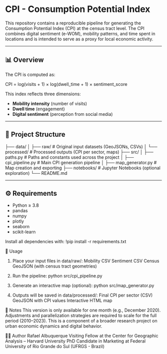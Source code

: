 # CPI - Consumption Potential Index

This repository contains a reproducible pipeline for generating the Consumption Potential Index (CPI) at the census tract level. The CPI combines digital sentiment (e-WOM), mobility patterns, and time spent in locations and is intended to serve as a proxy for local economic activity.

---

## 📊 Overview

The CPI is computed as:

CPI = log(visits + 1) × log(dwell_time + 1) × sentiment_score


This index reflects three dimensions:
- **Mobility intensity** (number of visits)
- **Dwell time** (engagement)
- **Digital sentiment** (perception from social media)

---

## 📁 Project Structure
├── data/ │ ├── raw/ # Original input datasets (GeoJSONs, CSVs) │ └── processed/ # Processed outputs (CPI per sector, maps) ├── src/ │ ├── paths.py # Paths and constants used across the project │ ├── cpi_pipeline.py # Main CPI generation pipeline │ ├── map_generator.py # Map creation and exporting ├── notebooks/ # Jupyter Notebooks (optional exploration) └── README.md

---

## ⚙️ Requirements

- Python ≥ 3.8
- pandas
- numpy
- plotly
- seaborn
- scikit-learn

Install all dependencies with:
!pip install -r requirements.txt

🚀 Usage
1. Place your input files in data/raw/:
Mobility CSV
Sentiment CSV
Census GeoJSON (with census tract geometries)

2. Run the pipeline:
python src/cpi_pipeline.py

3. Generate an interactive map (optional):
python src/map_generator.py

4. Outputs will be saved in data/processed/:
Final CPI per sector (CSV)
GeoJSON with CPI values
Interactive HTML map


📌 Notes
This version is only available for one month (e.g., December 2020). Adjustments and parallelization strategies are required to scale for the full period (2010–2023).
This is a component of a broader research project on urban economic dynamics and digital behavior.


👨‍🔬 Author
Rafael Albuquerque
Visiting Fellow at the Center for Geographic Analysis – Harvard University
PhD Candidate in Marketing at Federal University of Rio Grande do Sul (UFRGS - Brazil)
